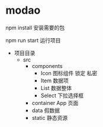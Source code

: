 # modao

npm install 安装需要的包

npm run start 运行项目

- 项目目录
  - src
    - components
      - Icon 图标组件 锁定 私密
      - Item 数据项
      - List 数据整体
      - Select 下拉选择框
    - container App 页面
    - data 假数据
    - static 静态资源